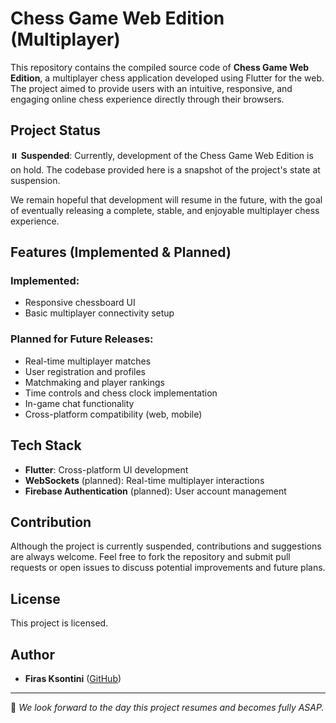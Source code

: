 # Chess Game Web Edition (Multiplayer)

This repository contains the compiled source code of **Chess Game Web Edition**, a multiplayer chess application developed using Flutter for the web. The project aimed to provide users with an intuitive, responsive, and engaging online chess experience directly through their browsers.

## Project Status

⏸️ **Suspended**: Currently, development of the Chess Game Web Edition is on hold. The codebase provided here is a snapshot of the project's state at suspension.

We remain hopeful that development will resume in the future, with the goal of eventually releasing a complete, stable, and enjoyable multiplayer chess experience.

## Features (Implemented & Planned)

### Implemented:
- Responsive chessboard UI
- Basic multiplayer connectivity setup

### Planned for Future Releases:
- Real-time multiplayer matches
- User registration and profiles
- Matchmaking and player rankings
- Time controls and chess clock implementation
- In-game chat functionality
- Cross-platform compatibility (web, mobile)

## Tech Stack
- **Flutter**: Cross-platform UI development
- **WebSockets** (planned): Real-time multiplayer interactions
- **Firebase Authentication** (planned): User account management

## Contribution

Although the project is currently suspended, contributions and suggestions are always welcome. Feel free to fork the repository and submit pull requests or open issues to discuss potential improvements and future plans.

## License

This project is licensed.

## Author

- **Firas Ksontini** ([GitHub](https://github.com/fksontini))

---

📌 *We look forward to the day this project resumes and becomes fully ASAP.*
